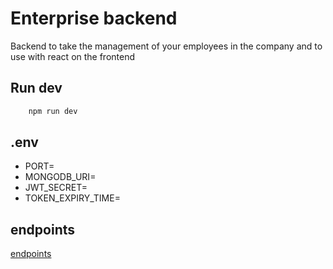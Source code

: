 # Enterprise backend

Backend to take the management of your employees in the company and to use with react on the frontend

## Run dev
```bash
    npm run dev
```
## .env
* PORT=
* MONGODB_URI=
* JWT_SECRET=
* TOKEN_EXPIRY_TIME=

## endpoints 
[endpoints](https://documenter.getpostman.com/view/10052881/TVepAohs)

